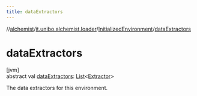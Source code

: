 ```yaml
---
title: dataExtractors
---
```

//[alchemist](../../../index.html)/[it.unibo.alchemist.loader](../index.html)/[InitializedEnvironment](index.html)/[dataExtractors](data-extractors.html)



# dataExtractors



[jvm]\
abstract val [dataExtractors](data-extractors.html): [List](https://kotlinlang.org/api/latest/jvm/stdlib/kotlin.collections/-list/index.html)<[Extractor](../../it.unibo.alchemist.loader.export/-extractor/index.html)>



The data extractors for this environment.




